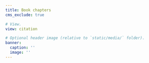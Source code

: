 ```yaml
---
title: Book chapters
cms_exclude: true

# View.
view: citation

# Optional header image (relative to `static/media/` folder).
banner:
  caption: ''
  image: ''
---
```

